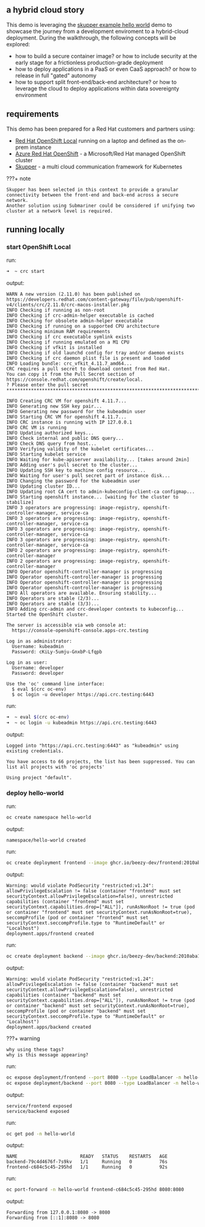 
## a hybrid cloud story

This demo is leveraging the [skupper example hello world](https://github.com/skupperproject/skupper-example-hello-world) demo to showcase the journey from a development enviroment to a hybrid-cloud deployment. During the walkthrough, the following concepts will be explored:

- how to build a secure container image? or how to include security at the early stage for a frictionless production-grade deployment
- how to deploy applications in a PaaS or even CaaS approach? or how to release in full "gated" autonomy
- how to support split front-end/back-end architecture? or how to leverage the cloud to deploy applications within data sovereignty environment

## requirements

This demo has been prepared for a Red Hat customers and partners using: 

- [Red Hat OpenShift Local](https://developers.redhat.com/products/openshift-local/overview) running on a laptop and defined as the on-prem instance
- [Azure Red Hat OpenShift](https://azure.microsoft.com/nl-nl/products/openshift/#overview) - a Microsoft/Red Hat managed OpenShift cluster
- [Skupper](https://skupper.io/) - a multi cloud communication framework for Kubernetes  

???+ note

    Skupper has been selected in this context to provide a granular connectivity between the front-end and back-end across a secure network.  
    Another solution using Submariner could be considered if unifying two cluster at a network level is required.  

## running locally 

### start OpenShift Local
run:
```bash title="start OpenShift Local"
➜  ~ crc start
```

output: 
```
WARN A new version (2.11.0) has been published on https://developers.redhat.com/content-gateway/file/pub/openshift-v4/clients/crc/2.11.0/crc-macos-installer.pkg 
INFO Checking if running as non-root              
INFO Checking if crc-admin-helper executable is cached 
INFO Checking for obsolete admin-helper executable 
INFO Checking if running on a supported CPU architecture 
INFO Checking minimum RAM requirements            
INFO Checking if crc executable symlink exists    
INFO Checking if running emulated on a M1 CPU     
INFO Checking if vfkit is installed               
INFO Checking if old launchd config for tray and/or daemon exists 
INFO Checking if crc daemon plist file is present and loaded 
INFO Loading bundle: crc_vfkit_4.11.7_amd64...    
CRC requires a pull secret to download content from Red Hat.
You can copy it from the Pull Secret section of https://console.redhat.com/openshift/create/local.
? Please enter the pull secret **************************************************************************************************

INFO Creating CRC VM for openshift 4.11.7...      
INFO Generating new SSH key pair...               
INFO Generating new password for the kubeadmin user 
INFO Starting CRC VM for openshift 4.11.7...      
INFO CRC instance is running with IP 127.0.0.1    
INFO CRC VM is running                            
INFO Updating authorized keys...                  
INFO Check internal and public DNS query...       
INFO Check DNS query from host...                 
INFO Verifying validity of the kubelet certificates... 
INFO Starting kubelet service                     
INFO Waiting for kube-apiserver availability... [takes around 2min] 
INFO Adding user's pull secret to the cluster...  
INFO Updating SSH key to machine config resource... 
INFO Waiting for user's pull secret part of instance disk... 
INFO Changing the password for the kubeadmin user 
INFO Updating cluster ID...                       
INFO Updating root CA cert to admin-kubeconfig-client-ca configmap... 
INFO Starting openshift instance... [waiting for the cluster to stabilize] 
INFO 3 operators are progressing: image-registry, openshift-controller-manager, service-ca 
INFO 3 operators are progressing: image-registry, openshift-controller-manager, service-ca 
INFO 3 operators are progressing: image-registry, openshift-controller-manager, service-ca 
INFO 3 operators are progressing: image-registry, openshift-controller-manager, service-ca 
INFO 2 operators are progressing: image-registry, openshift-controller-manager 
INFO 2 operators are progressing: image-registry, openshift-controller-manager 
INFO Operator openshift-controller-manager is progressing 
INFO Operator openshift-controller-manager is progressing 
INFO Operator openshift-controller-manager is progressing 
INFO Operator openshift-controller-manager is progressing 
INFO All operators are available. Ensuring stability... 
INFO Operators are stable (2/3)...                
INFO Operators are stable (3/3)...                
INFO Adding crc-admin and crc-developer contexts to kubeconfig... 
Started the OpenShift cluster.

The server is accessible via web console at:
  https://console-openshift-console.apps-crc.testing

Log in as administrator:
  Username: kubeadmin
  Password: cKiLy-5umju-GnxbP-Lfqpb

Log in as user:
  Username: developer
  Password: developer

Use the 'oc' command line interface:
  $ eval $(crc oc-env)
  $ oc login -u developer https://api.crc.testing:6443
```

run:
```bash title="log in as admin"
➜  ~ eval $(crc oc-env)
➜  ~ oc login -u kubeadmin https://api.crc.testing:6443
```

output: 
```
Logged into "https://api.crc.testing:6443" as "kubeadmin" using existing credentials.

You have access to 66 projects, the list has been suppressed. You can list all projects with 'oc projects'

Using project "default".
```

### deploy hello-world

run:
```bash title="create a project/namespace"
oc create namespace hello-world
```

output:
```
namespace/hello-world created
```

run:
```bash title="deploy the front-end image within the created project/namespace"
oc create deployment frontend --image ghcr.io/beezy-dev/frontend:2010aba1e1bb5a348fdb498aa75ea97f6e30ee02 -n hello-world
```

output:
```
Warning: would violate PodSecurity "restricted:v1.24": allowPrivilegeEscalation != false (container "frontend" must set securityContext.allowPrivilegeEscalation=false), unrestricted capabilities (container "frontend" must set securityContext.capabilities.drop=["ALL"]), runAsNonRoot != true (pod or container "frontend" must set securityContext.runAsNonRoot=true), seccompProfile (pod or container "frontend" must set securityContext.seccompProfile.type to "RuntimeDefault" or "Localhost")
deployment.apps/frontend created
```

run:
```bash title=""
oc create deployment backend --image ghcr.io/beezy-dev/backend:2010aba1e1bb5a348fdb498aa75ea97f6e30ee02 -n hello-world
```

output:
```
Warning: would violate PodSecurity "restricted:v1.24": allowPrivilegeEscalation != false (container "backend" must set securityContext.allowPrivilegeEscalation=false), unrestricted capabilities (container "backend" must set securityContext.capabilities.drop=["ALL"]), runAsNonRoot != true (pod or container "backend" must set securityContext.runAsNonRoot=true), seccompProfile (pod or container "backend" must set securityContext.seccompProfile.type to "RuntimeDefault" or "Localhost")
deployment.apps/backend created
```

???+ warning

    why using these tags?   
    why is this message appearing?


run:
```bash title="expose the front-end and back-end"
oc expose deployment/frontend --port 8080 --type LoadBalancer -n hello-world
oc expose deployment/backend --port 8080 --type LoadBalancer -n hello-world
```

output:
```
service/frontend exposed
service/backend exposed
```

run:
```bash title="have a look at the created pods"
oc get pod -n hello-world
```

output:
```
NAME                       READY   STATUS    RESTARTS   AGE
backend-79c4d4676f-7s9kv   1/1     Running   0          76s
frontend-c684c5c45-295hd   1/1     Running   0          92s
```

run: 
```bash title="access the hello-world from localhost"
oc port-forward -n hello-world frontend-c684c5c45-295hd 8080:8080
```

output:
```
Forwarding from 127.0.0.1:8080 -> 8080
Forwarding from [::1]:8080 -> 8080
```

